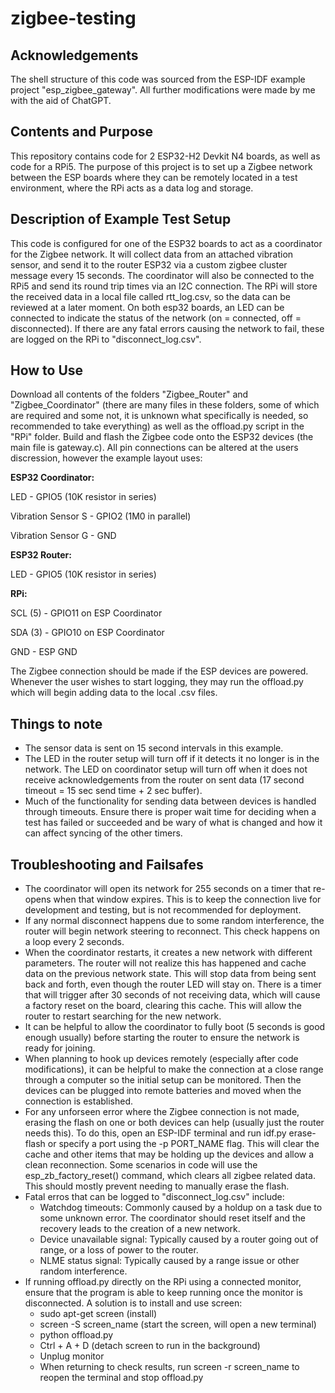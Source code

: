 # zigbee-testing

## Acknowledgements

The shell structure of this code was sourced from the ESP-IDF example project "esp_zigbee_gateway". All further modifications were made by me with the aid of ChatGPT.

## Contents and Purpose

This repository contains code for 2 ESP32-H2 Devkit N4 boards, as well as code for a RPi5. The purpose of this project is to set up a Zigbee network between the ESP boards where they can be remotely located in a test environment, where the RPi acts as a data log and storage.

## Description of Example Test Setup

This code is configured for one of the ESP32 boards to act as a coordinator for the Zigbee network. It will collect data from an attached vibration sensor, and send it to the router ESP32 via a custom zigbee cluster message every 15 seconds. The coordinator will also be connected to the RPi5 and send its round trip times via an I2C connection. The RPi will store the received data in a local file called rtt_log.csv, so the data can be reviewed at a later moment. On both esp32 boards, an LED can be connected to indicate the status of the network (on = connected, off = disconnected). If there are any fatal errors causing the network to fail, these are logged on the RPi to "disconnect_log.csv".

## How to Use

Download all contents of the folders "Zigbee_Router" and "Zigbee_Coordinator" (there are many files in these folders, some of which are required and some not, it is unknown what specifically is needed, so recommended to take everything) as well as the offload.py script in the "RPi" folder. Build and flash the Zigbee code onto the ESP32 devices (the main file is gateway.c). All pin connections can be altered at the users discression, however the example layout uses:

**ESP32 Coordinator:**

LED - GPIO5 (10K resistor in series)

Vibration Sensor S - GPIO2 (1M0 in parallel)

Vibration Sensor G - GND

**ESP32 Router:**

LED - GPIO5 (10K resistor in series)

**RPi:**

SCL (5) - GPIO11 on ESP Coordinator

SDA (3) - GPIO10 on ESP Coordinator

GND - ESP GND

The Zigbee connection should be made if the ESP devices are powered. Whenever the user wishes to start logging, they may run the offload.py which will begin adding data to the local .csv files.

## Things to note

- The sensor data is sent on 15 second intervals in this example.
- The LED in the router setup will turn off if it detects it no longer is in the network. The LED on coordinator setup will turn off when it does not receive acknowledgements from the router on sent data (17 second timeout = 15 sec send time + 2 sec buffer).
- Much of the functionality for sending data between devices is handled through timeouts. Ensure there is proper wait time for deciding when a test has failed or succeeded and be wary of what is changed and how it can affect syncing of the other timers.

 ## Troubleshooting and Failsafes
- The coordinator will open its network for 255 seconds on a timer that re-opens when that window expires. This is to keep the connection live for development and testing, but is not recommended for deployment.
- If any normal disconnect happens due to some random interference, the router will begin network steering to reconnect. This check happens on a loop every 2 seconds.
- When the coordinator restarts, it creates a new network with different parameters. The router will not realize this has happened and cache data on the previous network state. This will stop data from being sent back and forth, even though the router LED will stay on. There is a timer that will trigger after 30 seconds of not receiving data, which will cause a factory reset on the board, clearing this cache. This will allow the router to restart searching for the new network.
- It can be helpful to allow the coordinator to fully boot (5 seconds is good enough usually) before starting the router to ensure the network is ready for joining.
- When planning to hook up devices remotely (especially after code modifications), it can be helpful to make the connection at a close range through a computer so the initial setup can be monitored. Then the devices can be plugged into remote batteries and moved when the connection is established.
- For any unforseen error where the Zigbee connection is not made, erasing the flash on one or both devices can help (usually just the router needs this). To do this, open an ESP-IDF terminal and run idf.py erase-flash or specify a port using the -p PORT_NAME flag. This will clear the cache and other items that may be holding up the devices and allow a clean reconnection. Some scenarios in code will use the esp_zb_factory_reset() command, which clears all zigbee related data. This should mostly prevent needing to manually erase the flash.
- Fatal erros that can be logged to "disconnect_log.csv" include:
   - Watchdog timeouts: Commonly caused by a holdup on a task due to some unknown error. The coordinator should reset itself and the recovery leads to the creation of a new network.
   - Device unavailable signal: Typically caused by a router going out of range, or a loss of power to the router.
   - NLME status signal: Typically caused by a range issue or other random interference.
 - If running offload.py directly on the RPi using a connected monitor, ensure that the program is able to keep running once the monitor is disconnected. A solution is to install and use screen:
   - sudo apt-get screen (install)
   - screen -S screen_name (start the screen, will open a new terminal)
   - python offload.py
   - Ctrl + A + D (detach screen to run in the background)
   - Unplug monitor
   - When returning to check results, run screen -r screen_name to reopen the terminal and stop offload.py
 
